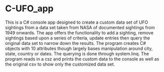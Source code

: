 # C-UFO_app

This is a C# console app designed to create a custom data set of UFO sightings from a data set taken from NASA of documented sightings from 1949 onwards. The app offers the functionality to add a sighting, remove sightings based upon a series of criteria, update entries then query the original data set to narrow down the results. The program creates C# objects with 10 attributes though largely bases manipulation around city, state, country or dates. The querying is done through system.linq. The program reads in a csz and prints the custom data to the console as well as the original csv to show only the customized data set.  
